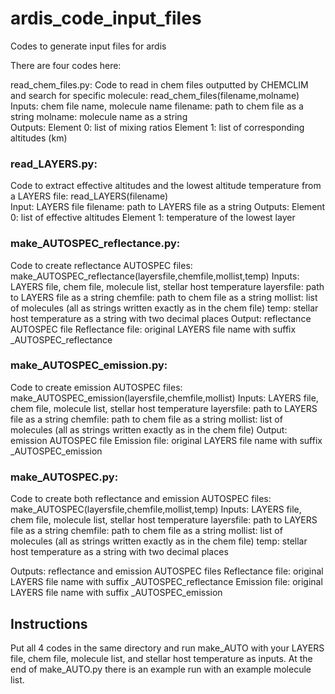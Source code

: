 # ardis_code_input_files
Codes to generate input files for ardis


There are four codes here:

read_chem_files.py:
Code to read in chem files outputted by CHEMCLIM and search for specific molecule: 
    read_chem_files(filename,molname) 
Inputs: chem file name, molecule name
    filename:  path to chem file as a string 
    molname:  molecule name as a string     
Outputs: 
    Element 0: list of mixing ratios
    Element 1: list of corresponding altitudes (km)
    
### read_LAYERS.py:
Code to extract effective altitudes and the lowest altitude temperature from a LAYERS file:
    read_LAYERS(filename)   
Input:  LAYERS file
    filename:  path to LAYERS file as a string 
Outputs:
    Element 0:  list of effective altitudes
    Element 1: temperature of the lowest layer
    
### make_AUTOSPEC_reflectance.py:
Code to create reflectance AUTOSPEC files:
    make_AUTOSPEC_reflectance(layersfile,chemfile,mollist,temp)
Inputs: LAYERS file, chem file, molecule list, stellar host temperature
    layersfile:  path to LAYERS file as a string
    chemfile:  path to chem file as a string
    mollist: list of molecules (all as strings written exactly as in the chem file)
    temp: stellar host temperature as a string with two decimal places
Output: reflectance AUTOSPEC file
    Reflectance file:  original LAYERS file name with suffix _AUTOSPEC_reflectance
    
### make_AUTOSPEC_emission.py:
Code to create emission AUTOSPEC files:
    make_AUTOSPEC_emission(layersfile,chemfile,mollist)
Inputs: LAYERS file, chem file, molecule list, stellar host temperature
    layersfile:  path to LAYERS file as a string
    chemfile:  path to chem file as a string
    mollist: list of molecules (all as strings written exactly as in the chem file)
Output: emission AUTOSPEC file
    Emission file:  original LAYERS file name with suffix _AUTOSPEC_emission

### make_AUTOSPEC.py:
Code to create both reflectance and emission AUTOSPEC files:
    make_AUTOSPEC(layersfile,chemfile,mollist,temp)
Inputs: LAYERS file, chem file, molecule list, stellar host temperature
    layersfile:  path to LAYERS file as a string
    chemfile:  path to chem file as a string
    mollist: list of molecules (all as strings written exactly as in the chem file)
    temp: stellar host temperature as a string with two decimal places
    
Outputs: reflectance and emission AUTOSPEC files
    Reflectance file:  original LAYERS file name with suffix _AUTOSPEC_reflectance
    Emission file:  original LAYERS file name with suffix _AUTOSPEC_emission  
    
    
## Instructions
Put all 4 codes in the same directory and run make_AUTO with your LAYERS file, chem file, molecule list, and stellar host temperature as inputs.  At the end of make_AUTO.py there is an example run with an example molecule list.
    
    
    

